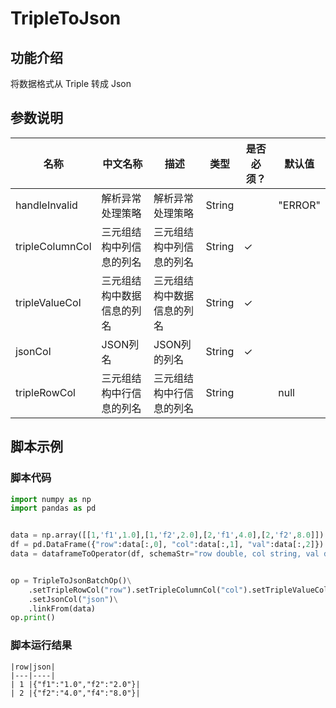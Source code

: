 
# TripleToJson

## 功能介绍
将数据格式从 Triple 转成 Json


## 参数说明

| 名称 | 中文名称 | 描述 | 类型 | 是否必须？ | 默认值 |
| --- | --- | --- | --- | --- | --- |
| handleInvalid | 解析异常处理策略 | 解析异常处理策略 | String |  | "ERROR" |
| tripleColumnCol | 三元组结构中列信息的列名 | 三元组结构中列信息的列名 | String | ✓ |  |
| tripleValueCol | 三元组结构中数据信息的列名 | 三元组结构中数据信息的列名 | String | ✓ |  |
| jsonCol | JSON列名 | JSON列的列名 | String | ✓ |  |
| tripleRowCol | 三元组结构中行信息的列名 | 三元组结构中行信息的列名 | String |  | null |

## 脚本示例
### 脚本代码
```python
import numpy as np
import pandas as pd


data = np.array([[1,'f1',1.0],[1,'f2',2.0],[2,'f1',4.0],[2,'f2',8.0]])
df = pd.DataFrame({"row":data[:,0], "col":data[:,1], "val":data[:,2]})
data = dataframeToOperator(df, schemaStr="row double, col string, val double",op_type="batch")


op = TripleToJsonBatchOp()\
    .setTripleRowCol("row").setTripleColumnCol("col").setTripleValueCol("val")\
    .setJsonCol("json")\
    .linkFrom(data)
op.print()
```

### 脚本运行结果
    
    |row|json|
    |---|----|
    | 1 |{"f1":"1.0","f2":"2.0"}|
    | 2 |{"f2":"4.0","f4":"8.0"}|
